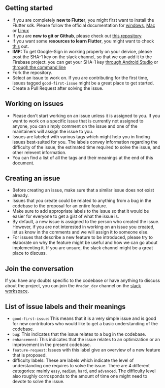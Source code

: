 ## Getting started
- If you are completely **new to Flutter**, you might first want to install the Flutter sdk. Please follow the official documentation for [windows](https://flutter.dev/docs/get-started/install/windows), [Mac](https://flutter.dev/docs/get-started/install/macos) or [Linux](https://flutter.dev/docs/get-started/install/linux)
- If you are **new to git or Github**, please check out [this repository](https://github.com/bitsacm/Git-Basics)
- If you want some **resources to learn Flutter**, you might want to check [this](https://github.com/bitsacm/Slack-Stock-DAG/blob/master/flutter_app_dev.md) out.
- **IMP:** To get Google-Sign in working properly on your deivice, please post the SHA-1 key on the slack channel, so that we can add it to the Firebase project. you can get your SHA-1 key [through Android Studio](https://medium.com/pen-bold-kiln-press/sha-1-android-studio-ec02fb893e72) or [through the command line](https://developers.google.com/android/guides/client-auth)
- Fork the repository.
- Select an issue to work on. If you are contributing for the first time, issues tagged `good-first-issue` might be a great place to get started.
- Create a Pull Request after solving the issue.

## Working on issues
- Please don't start working on an issue unless it is assigned to you. If you want to work on a specific issue that is currently not assigned to anyone, you can simply comment on the issue and one of the maintainers will assign the issue to you.
- Issues are labeled with various tags which might help you in finding issues best-suited for you. The labels convey information regarding the difficulty of the issue, the estimated time required to solve the issue, and other relevent information.
- You can find a list of all the tags and their meanings at the end of this document.

## Creating an issue
- Before creating an issue, make sure that a similar issue does not exist already.
- Issues that you create could be related to anything from a bug in the codebase to the proposal for an entire feature.
- Make sure to add appropriate labels to the issue so that it would be easier for everyone to get a gist of what the issue is.
- By default, a new issue is assigned to the person who created the issue. However, if you are not interested in working on an issue you created, let us know in the comments and we will assign it to someone else.
- For issues that describe a new feature to be introduced, please try to elaborate on why the feature might be useful and how we can go about implementing it. If you are unsure, the slack channel might be a great place to discuss.

## Join the conversation
If you have any doubts specific to the codebase or have anything to discuss about the project, you can join the `#radar_dev` channel on the [slack workspace](https://join.slack.com/t/bitsacm/shared_invite/zt-cmni7myb-~rbZGBb5_zffIKxu0LfKSw).

## List of issue labels and their meanings
- `good-first-issue`: This means that it is a very simple issue and is good for new contributors who would like to get a basic understanding of the codebase.
- `bug`: This indicates that the issue relates to a bug in the codebase.
- `enhancement`: This indicates that the issue relates to an optimization or an improvement in the present codebase.
- `feature-request`: Issues with this label give an overview of a new feature that is proposed.
- difficulty labels: These are labels which indicate the level of understanding one requires to solve the issue. There are 4 different categories: mainly `easy`, `medium`, `hard`, and `advanced`. The difficulty level also roughly corrosponds to the amount of time one might need to devote to solve the issue.
